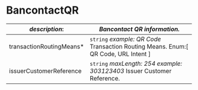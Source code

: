 
# BancontactQR

| *description*: | *Bancontact QR information.*|
|----|----|
| transactionRoutingMeans* |    ``` string ```   *example: QR Code* Transaction Routing Means. Enum:[ QR Code, URL Intent ]|
| issuerCustomerReference | ``` string ```  *maxLength: 254 example: 303123403* Issuer Customer Reference.|



